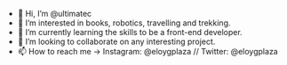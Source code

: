 - 👋 Hi, I’m @ultimatec
- 👀 I’m interested in books, robotics, travelling and trekking.
- 🌱 I’m currently learning the skills to be a front-end developer.
- 💞️ I’m looking to collaborate on any interesting project.
- 📫 How to reach me -> Instagram: @eloygplaza // Twitter: @eloygplaza

<!---
ultimatec/ultimatec is a ✨ special ✨ repository because its `README.md` (this file) appears on your GitHub profile.
You can click the Preview link to take a look at your changes.
--->
